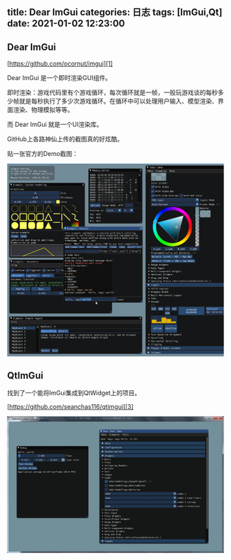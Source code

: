 title: Dear ImGui
categories: 日志
tags: [ImGui,Qt]
date: 2021-01-02 12:23:00
---
## Dear ImGui

[https://github.com/ocornut/imgui][1]

Dear ImGui 是一个即时渲染GUI组件。

即时渲染：游戏代码里有个游戏循环，每次循环就是一帧，一般玩游戏谈的每秒多少帧就是每秒执行了多少次游戏循环。在循环中可以处理用户输入、模型渲染、界面渲染、物理模拟等等。

而 Dear ImGui 就是一个UI渲染库。

GitHub上各路神仙上传的截图真的好炫酷。

贴一张官方的Demo截图：

![ImGui Demo截图][2]

## QtImGui

找到了一个能将ImGui集成到QtWidget上的项目。

[https://github.com/seanchas116/qtimgui][3]

![QtImGui 截图][4]


  [1]: https://github.com/ocornut/imgui
  [2]: /usr/uploads/2021/01/3650587755.png
  [3]: https://github.com/seanchas116/qtimgui
  [4]: /usr/uploads/2021/01/3845625907.jpg